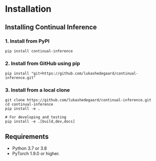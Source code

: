 # Installation

## Installing Continual Inference


### 1. Install from PyPI
```
pip install continual-inference
```


### 2. Install from GitHub using pip
```
pip install "git+https://github.com/lukashedegaard/continual-inference.git"
```

### 3. Install from a local clone
```
git clone https://github.com/lukashedegaard/continual-inference.git
cd continual-inference
pip install -e .

# For developing and testing
pip install -e .[build,dev,docs]
```


## Requirements
- Python 3.7 or 3.8 
- PyTorch 1.9.0 or higher.
